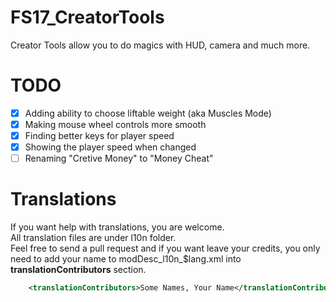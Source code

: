 # FS17_CreatorTools
Creator Tools allow you to do magics with HUD, camera and much more.
  
# TODO
- [x] Adding ability to choose liftable weight (aka Muscles Mode)
- [x] Making mouse wheel controls more smooth
- [x] Finding better keys for player speed
- [x] Showing the player speed when changed  
- [ ] Renaming "Cretive Money" to "Money Cheat"
  
# Translations
If you want help with translations, you are welcome.  
All translation files are under l10n folder.    
Feel free to send a pull request and if you want leave your credits, you only need to add your name to modDesc\_l10n_$lang.xml into **translationContributors** section.  
```xml
    <translationContributors>Some Names, Your Name</translationContributors>
```